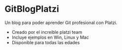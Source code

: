 # GitBlogPlatzi
Un blog para poder aprender Git profesional con Platzi.


* Creado por el increible platzi team
* Incluye ejemplos en Win, Linux y Mac
* Disponible para todas las edades